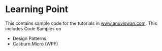 # Learning Point

This contains sample code for the tutorials in www.anuviswan.com.  This includes Code Samples on

* Design Patterns
* Caliburn.Micro (WPF)
